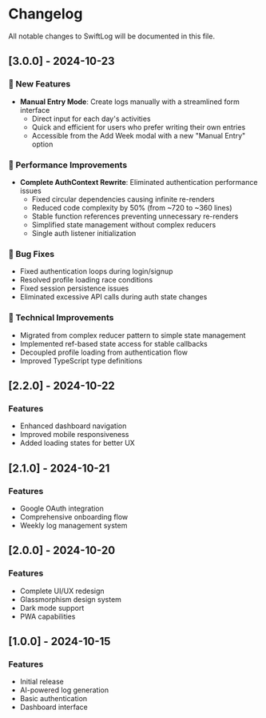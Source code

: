 # Changelog

All notable changes to SwiftLog will be documented in this file.

## [3.0.0] - 2024-10-23

### 🎉 New Features
- **Manual Entry Mode**: Create logs manually with a streamlined form interface
  - Direct input for each day's activities
  - Quick and efficient for users who prefer writing their own entries
  - Accessible from the Add Week modal with a new "Manual Entry" option

### 🚀 Performance Improvements
- **Complete AuthContext Rewrite**: Eliminated authentication performance issues
  - Fixed circular dependencies causing infinite re-renders
  - Reduced code complexity by 50% (from ~720 to ~360 lines)
  - Stable function references preventing unnecessary re-renders
  - Simplified state management without complex reducers
  - Single auth listener initialization

### 🐛 Bug Fixes
- Fixed authentication loops during login/signup
- Resolved profile loading race conditions
- Fixed session persistence issues
- Eliminated excessive API calls during auth state changes

### 🔧 Technical Improvements
- Migrated from complex reducer pattern to simple state management
- Implemented ref-based state access for stable callbacks
- Decoupled profile loading from authentication flow
- Improved TypeScript type definitions

## [2.2.0] - 2024-10-22

### Features
- Enhanced dashboard navigation
- Improved mobile responsiveness
- Added loading states for better UX

## [2.1.0] - 2024-10-21

### Features
- Google OAuth integration
- Comprehensive onboarding flow
- Weekly log management system

## [2.0.0] - 2024-10-20

### Features
- Complete UI/UX redesign
- Glassmorphism design system
- Dark mode support
- PWA capabilities

## [1.0.0] - 2024-10-15

### Features
- Initial release
- AI-powered log generation
- Basic authentication
- Dashboard interface
